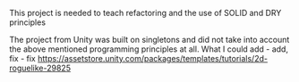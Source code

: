 This project is needed to teach refactoring and the use of SOLID and DRY principles 

The project from Unity was built on singletons and did not take into account the above mentioned programming principles at all. What I could add - add, fix - fix
https://assetstore.unity.com/packages/templates/tutorials/2d-roguelike-29825
